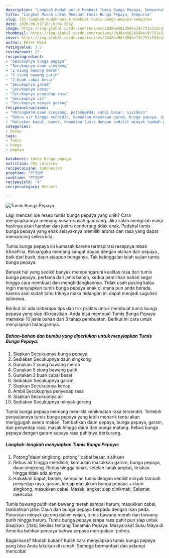 ```yaml
---
description: "Langkah Mudah untuk Membuat Tumis Bunga Pepaya, Sempurna"
title: "Langkah Mudah untuk Membuat Tumis Bunga Pepaya, Sempurna"
slug: 151-langkah-mudah-untuk-membuat-tumis-bunga-pepaya-sempurna
date: 2020-06-01T18:15:04.503Z
image: https://img-global.cpcdn.com/recipes/2b38ae582d54be19/751x532cq70/tumis-bunga-pepaya-foto-resep-utama.jpg
thumbnail: https://img-global.cpcdn.com/recipes/2b38ae582d54be19/751x532cq70/tumis-bunga-pepaya-foto-resep-utama.jpg
cover: https://img-global.cpcdn.com/recipes/2b38ae582d54be19/751x532cq70/tumis-bunga-pepaya-foto-resep-utama.jpg
author: Peter Ward
ratingvalue: 3.5
reviewcount: 13
recipeingredient:
- "Secukupnya bunga pepaya"
- "Secukupnya daun singkong"
- "2 siung bawang merah"
- "5 siung bawang putih"
- "2 buah cabai besar"
- "Secukupnya garam"
- "Secukupnya kecap"
- "Secukupnya penyedap rasa"
- "Secukupnya air"
- "Secukupnya minyak goreng"
recipeinstructions:
- "Potong&#34;daun singkong, potong&#34; cabai besar. sisihkan"
- "Rebus air hingga mendidih, kemudian masukkan garam, bunga pepaya, daun singkong. Rebus hingga lunak. setelah lunak angkat, tiriskan hingga tidak ada airnya"
- "Haluskan baput, bamer, kemudian tumis dengan sedikit minyak tambah penyedap rasa, garam, kecap masukkan bunga pepaya + daun singkong, masukkan cabai. Masak, angkat siap dinikmati. Selamat mencoba"
categories:
- Resep
tags:
- tumis
- bunga
- pepaya

katakunci: tumis bunga pepaya 
nutrition: 251 calories
recipecuisine: Indonesian
preptime: "PT30M"
cooktime: "PT32M"
recipeyield: "4"
recipecategory: Dessert

---
```



![Tumis Bunga Pepaya](https://img-global.cpcdn.com/recipes/2b38ae582d54be19/751x532cq70/tumis-bunga-pepaya-foto-resep-utama.jpg)

Lagi mencari ide resep tumis bunga pepaya yang unik? Cara menyiapkannya memang susah-susah gampang. Jika salah mengolah maka hasilnya akan hambar dan justru cenderung tidak enak. Padahal tumis bunga pepaya yang enak selayaknya memiliki aroma dan rasa yang dapat memancing selera kita.

Tumis bunga pepaya ini kumasak karena terinspirasi resepnya mbak #AnaFina. Keluargaku memang sangat doyan dengan olahan dari pepaya , baik dari buah, daun ataupun bunganya. Tak ketinggalan ialah sajian tumis bunga pepaya.

Banyak hal yang sedikit banyak mempengaruhi kualitas rasa dari tumis bunga pepaya, pertama dari jenis bahan, kedua pemilihan bahan segar hingga cara membuat dan menghidangkannya. Tidak usah pusing kalau ingin menyiapkan tumis bunga pepaya enak di mana pun anda berada, karena asal sudah tahu triknya maka hidangan ini dapat menjadi suguhan istimewa.


Berikut ini ada beberapa tips dan trik praktis untuk membuat tumis bunga pepaya yang siap dikreasikan. Anda bisa membuat Tumis Bunga Pepaya memakai 10 jenis bahan dan 3 tahap pembuatan. Berikut ini cara untuk menyiapkan hidangannya.

<!--inarticleads1-->

##### Bahan-bahan dan bumbu yang diperlukan untuk menyiapkan Tumis Bunga Pepaya:

1. Siapkan Secukupnya bunga pepaya
1. Sediakan Secukupnya daun singkong
1. Gunakan 2 siung bawang merah
1. Gunakan 5 siung bawang putih
1. Gunakan 2 buah cabai besar
1. Sediakan Secukupnya garam
1. Siapkan Secukupnya kecap
1. Ambil Secukupnya penyedap rasa
1. Siapkan Secukupnya air
1. Sediakan Secukupnya minyak goreng


Tumis bunga pepaya memang memiliki kenikmatan rasa tersendiri. Terlebih penyajiannya tumis bunga pepaya yang lebih menarik tentu akan menggugah selera makan. Tambahkan daun pepaya, bunga pepaya, garam, dan penyedap rasa, masak hingga daun dan bunga matang. Rebus bunga pepaya dengan garam supaya rasa pahitnya berkurang. 

<!--inarticleads2-->

##### Langkah-langkah menyiapkan Tumis Bunga Pepaya:

1. Potong&#34;daun singkong, potong&#34; cabai besar. sisihkan
1. Rebus air hingga mendidih, kemudian masukkan garam, bunga pepaya, daun singkong. Rebus hingga lunak. setelah lunak angkat, tiriskan hingga tidak ada airnya
1. Haluskan baput, bamer, kemudian tumis dengan sedikit minyak tambah penyedap rasa, garam, kecap masukkan bunga pepaya + daun singkong, masukkan cabai. Masak, angkat siap dinikmati. Selamat mencoba


Tumis bawang putih dan bawang merah sampai harum, masukkan cabai, tambahkan jahe. Daun dan bunga pepaya berpadu dengan ikan peda. Panaskan minyak goreng dalam wajan, tumis bawang merah dan bawang putih hingga harum. Tumis bunga pepaya tanpa rasa pahit pun siap untuk disajikan. [/tab] Sekilas tentang Tanaman Pepaya. Masyarakat Suku Maya di Amerika bahkan percaya bahwa pepaya merupakan &#39;pohon. 

Bagaimana? Mudah bukan? Itulah cara menyiapkan tumis bunga pepaya yang bisa Anda lakukan di rumah. Semoga bermanfaat dan selamat mencoba!
